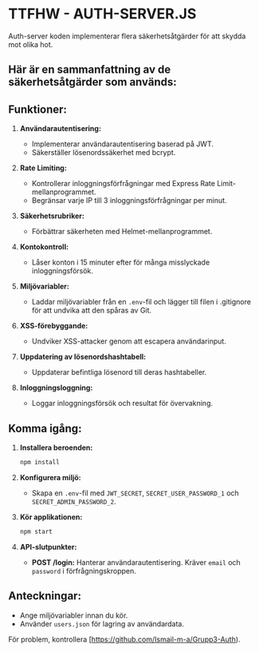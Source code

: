 # TTFHW -  AUTH-SERVER.JS 
Auth-server koden implementerar flera säkerhetsåtgärder för att skydda mot olika hot. 
## Här är en sammanfattning av de säkerhetsåtgärder som används:


## Funktioner:

1. **Användarautentisering:**
   - Implementerar användarautentisering baserad på JWT.
   - Säkerställer lösenordssäkerhet med bcrypt.

2. **Rate Limiting:**
   - Kontrollerar inloggningsförfrågningar med Express Rate Limit-mellanprogrammet.
   - Begränsar varje IP till 3 inloggningsförfrågningar per minut.

3. **Säkerhetsrubriker:**
   - Förbättrar säkerheten med Helmet-mellanprogrammet.

4. **Kontokontroll:**
   - Låser konton i 15 minuter efter för många misslyckade inloggningsförsök.

5. **Miljövariabler:**
   - Laddar miljövariabler från en `.env`-fil och lägger till filen i .gitignore för att undvika att den spåras av Git.

6. **XSS-förebyggande:**
   - Undviker XSS-attacker genom att escapera användarinput.

7. **Uppdatering av lösenordshashtabell:**
   - Uppdaterar befintliga lösenord till deras hashtabeller.

8. **Inloggningsloggning:**
   - Loggar inloggningsförsök och resultat för övervakning.


  ## Komma igång:

1. **Installera beroenden:**
   ```bash
   npm install
   ```

2. **Konfigurera miljö:**
   - Skapa en `.env`-fil med `JWT_SECRET`, `SECRET_USER_PASSWORD_1` och `SECRET_ADMIN_PASSWORD_2`.

3. **Kör applikationen:**
   ```bash
   npm start
   ```

4. **API-slutpunkter:**
   - **POST /login:** Hanterar användarautentisering. Kräver `email` och `password` i förfrågningskroppen.

     

## Anteckningar:
- Ange miljövariabler innan du kör.
- Använder `users.json` för lagring av användardata.

För problem, kontrollera [https://github.com/Ismail-m-a/Grupp3-Auth).
